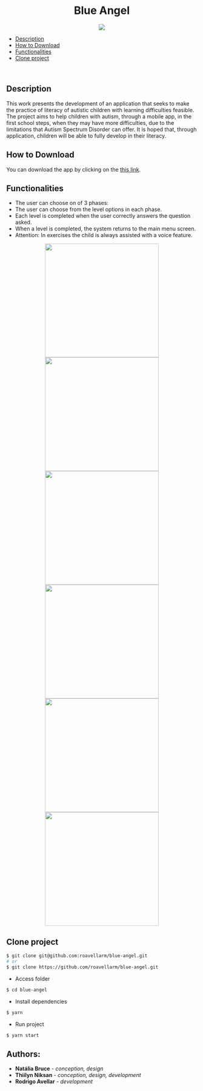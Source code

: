 <h1 align="center">Blue Angel</h1>

<p align="center">
  <img src="src/assets/icon.png" />
</p>

<ul>
  <li><a href="#description">Description</a></br></li>
  <li><a href="#How%20to%20Download">How to Download</a></br></li>
  <li><a href="#functionalities">Functionalities</a></br></li>
  <li><a href="#Clone%20project">Clone project</a></br></li>
</ul>

<br />

## **Description**

This work presents the development of an application that seeks to make the practice of literacy of autistic children with learning difficulties feasible. The project aims to help children with autism, through a mobile app, in the first school steps, when they may have more difficulties, due to the limitations that Autism Spectrum Disorder can offer. It is hoped that, through application, children will be able to fully develop in their literacy.

## **How to Download**

You can download the app by clicking on the 
<a href="https://drive.google.com/file/d/16dTsSlY014ofuW-9J-gsUD2vFwFWCQEd/view?usp=drivesdk" target="_blank">this link</a>.


## **Functionalities**

- The user can choose on of 3 phases:
- The user can choose from the level options in each phase.
- Each level is completed when the user correctly answers the question asked.
- When a level is completed, the system returns to the main menu screen.
- Attention: In exercises the child is always assisted with a voice feature.


<p align="center">
  <img src="images/home.jpeg" width="300px" />
  <img src="images/levels.jpeg" width="300px" />
  <img src="images/home-letter.jpeg" width="300px" />
  <img src="images/into-letter1.jpeg" width="300px" />
  <img src="images/exercise-letter.jpeg" width="300px" />
  <img src="images/syllable-exercise.jpeg" width="300px" />
</p>

## **Clone project**

```BASH
$ git clone git@github.com:roavellarm/blue-angel.git
# or
$ git clone https://github.com/roavellarm/blue-angel.git
```

- Access folder

```BASH
$ cd blue-angel
```

- Install dependencies

```BASH
$ yarn
```

- Run project

```BASH
$ yarn start
```

## **Authors:**
- **Natália Bruce** - _conception, design_
- **Thiilyn Niksan** - _conception, design, development_
- **Rodrigo Avellar** - _development_